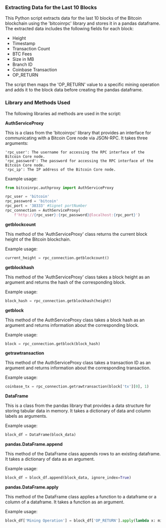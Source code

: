 ### Extracting Data for the Last 10 Blocks

This Python script extracts data for the last 10 blocks of the Bitcoin blockchain using the 'bitcoinrpc' library and stores it in a pandas dataframe. The extracted data includes the following fields for each block:

-  Height
-  Timestamp
-   Transaction Count
-    BTC Fees
-    Size in MB
-    Branch ID
-    Coinbase Transaction
-    OP_RETURN

The script then maps the 'OP_RETURN' value to a specific mining operation and adds it to the block data before creating the pandas dataframe.

### Library and Methods Used
The following libraries ad methods are used in the script:

**AuthServiceProxy**

This is a class from the 'bitcoinrpc' library that provides an interface for communicating with a Bitcoin Core node via JSON-RPC. It takes three arguments:

    'rpc_user': The username for accessing the RPC interface of the Bitcoin Core node.
    'rpc_password': The password for accessing the RPC interface of the Bitcoin Core node.
    'rpc_ip': The IP address of the Bitcoin Core node.

Example usage:
```python
from bitcoinrpc.authproxy import AuthServiceProxy

rpc_user = 'bitcoin'
rpc_password = 'bitcoin'
rpc_port = '38333' #Signet portNumber
rpc_connection = AuthServiceProxy(
    f'http://{rpc_user}:{rpc_password}@localhost:{rpc_port}')
```


**getblockcount**

This method of the 'AuthServiceProxy' class returns the current block height of the Bitcoin blockchain.

Example usage:
```python
current_height = rpc_connection.getblockcount()
```


**getblockhash**

This method of the 'AuthServiceProxy' class takes a block height as an argument and returns the hash of the corresponding block.

Example usage:
```python
block_hash = rpc_connection.getblockhash(height)
```


**getblock**

This method of the AuthServiceProxy class takes a block hash as an argument and returns information about the corresponding block.

Example usage:
```python
block = rpc_connection.getblock(block_hash)
```


**getrawtransaction**

This method of the AuthServiceProxy class takes a transaction ID as an argument and returns information about the corresponding transaction.

Example usage:
```python
coinbase_tx = rpc_connection.getrawtransaction(block['tx'][0], 1)
```


**DataFrame**

This is a class from the pandas library that provides a data structure for storing tabular data in memory. It takes a dictionary of data and column labels as arguments.

Example usage:
```python
block_df = DataFrame(block_data)
```

**pandas.DataFrame.append**

This method of the DataFrame class appends rows to an existing dataframe. It takes a dictionary of data as an argument.

Example usage:
```python
block_df = block_df.append(block_data, ignore_index=True)
```

**pandas.DataFrame.apply**

This method of the DataFrame class applies a function to a dataframe or a column of a dataframe. It takes a function as an argument.

Example usage:
```python
block_df['Mining Operation'] = block_df['OP_RETURN'].apply(lambda x: mining_ops[x] if x in mining_ops else 'Unknown')
```


